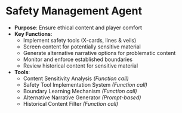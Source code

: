 # Safety Management Agent

- **Purpose**: Ensure ethical content and player comfort
- **Key Functions**:
    - Implement safety tools (X-cards, lines & veils)
    - Screen content for potentially sensitive material
    - Generate alternative narrative options for problematic content
    - Monitor and enforce established boundaries
    - Review historical content for sensitive material
- **Tools**:
    - Content Sensitivity Analysis *(Function call)*
    - Safety Tool Implementation System *(Function call)*
    - Boundary Learning Mechanism *(Function call)*
    - Alternative Narrative Generator *(Prompt-based)*
    - Historical Content Filter *(Function call)*

